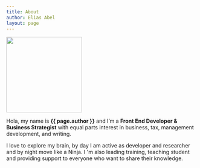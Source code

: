 ```yaml
---
title: About
author: Elias Abel
layout: page
---
```


  <img alt="" src="{{ site.url }}/images/head.png" width="200" height="200" />

Hola, my name is __{{ page.author }}__ and I’m a __Front End Developer & Business Strategist__ with equal parts interest in business, tax, management development, and writing.

I love to explore my brain, by day I am active as developer and researcher and by night move like a Ninja. I 'm also leading training, teaching student and providing support to everyone who want to share their knowledge.
